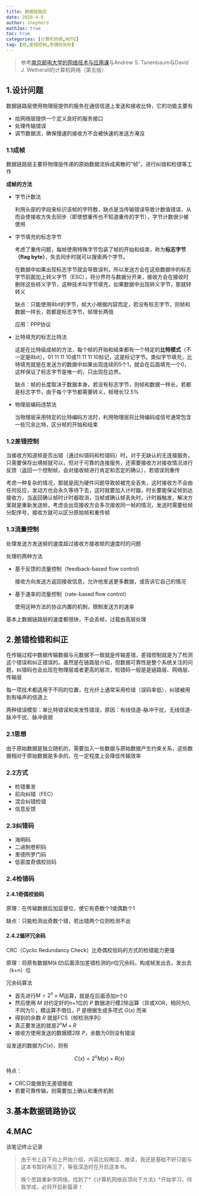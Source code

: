```yaml
---
title: 数据链路层
date: 2020-4-9
author: shepherd
mathJax: true
toc: true
categories: [计算机网络,NOTE]
tag: [帧,差错控制,奇偶校验码]
---
```

> 参考[南京邮电大学的网络技术与应用课](https://www.icourse163.org/learn/NJUPT-1001639008?tid=1450250444#/learn/announce)与Andrew S. Tanenbaum与David J. Wetherall的计算机网络（第五版）

## 1.设计问题

数据链路层使用物理层提供的服务在通信信道上发送和接收比特，它的功能主要有

- 给网络层提供一个定义良好的服务接口
- 处理传输错误
- 调节数据流，确保慢速的接收方不会被快速的发送方淹没

<!-- more -->

### 1.1成帧

数据链路层主要将物理层传递的原始数据流拆成离散的“帧”，进行纠错和检错等工作

**成帧的方法**

- 字节计数法

  利用头部的字段来标识该帧的字符数，缺点是当传输错误导致计数值错误，从而会使接收方失去同步（即使想重传也不知道重传的字节），字节计数很少被使用

- 字节填充的标志字节

  考虑了重传问题，每帧使用特殊字节包装了帧的开始和结束，称为**标志字节（flag byte）**，失去同步时就可以搜索两个字节。

  在数据中如果出现标志字节就会导致误判，所以发送方会在这些数据中的标志字节前面加上转义字节（ESC），将分界符与数据分开来，接收方会在接收时删除这些转义字节，这种技术叫字节填充，如果数据中出现转义字节，那就转转义

  缺点：只能使用8bit的字节，帧大小根据内容而定，若没有标志字节，则帧和数据一样长，若都是标志字节，帧增长两倍

  应用：PPP协议

- 比特填充的标志比特法

  这是在比特级成帧的方法，每个帧的开始和结束都有一个特定的**比特模式**（不一定是8bit），01 11 11 10或11 11 11 10标记，这是标记字节。类似字节填充，比特填充就是在发送方的数据中如果出现连续的5个1，就会在后面填充一个0，这样保证了标志字节是唯一的，只出现在边界。

  缺点：帧的长度取决于数据本身，若没有标志字节，则帧和数据一样长，若都是标志字节，由于每个字节都需要转义，帧增长12.5%

- 物理层编码违禁法

  当物理层采用特定的比特编码方法时，利用物理层将比特编码成信号通常包含一些冗余比特，区分帧的开始和结束

### 1.2差错控制

当接收方知道帧是否出错（通过纠错码和检错码）时，对于无缺认的无连接服务，只需要保存出境帧就可以，但对于可靠的连接服务，还需要接收方对接收情况进行反馈（返回一个控制帧，会对接收帧进行肯定和否定的确认），若错误则重传

考虑一种复杂的情况，那就是因为硬件问题导致帧被完全丢失，这时接收方不会由任何反应，发动方也会永久等待下去，这时就要加入计时器，时长要能保证帧到达接收方，当返回确认帧时计时器取消，当帧或确认帧丢失时，计时器触发，解决方案就是重新发送帧，考虑会出现接收方会多次接收同一帧的情况，发送时需要给帧分配序号，接收方就可以区分原始帧和重传帧

### 1.3流量控制

处理发送方发送帧的速度超过接收方接收帧的速度时的问题

处理的两种方法

- 基于反馈的流量控制（feedback-based flow control）

  接收方向发送方返回接收信息，允许他发送更多数据，或告诉它自己的情况

- 基于速率的流量控制（rate-based flow control）

  使用这种方法的协议内置的机制，限制发送方的速率

基本上数据链路层的速度都很快，不会丢帧，过载由高层处理

## 2.差错检错和纠正

在传输过程中数据传输数据与元数据不一致就是传输差错，差错控制就是为了检测这个错误和纠正错误的。虽然是在链路层介绍，但数据可靠性是整个系统关注的问题，纠错码也会出现在物理层或者更高的层次，检错码一般是是链路层、网络层、传输层

每一项技术都适用于不同的位置，在光纤上通常采用检错（误码率低），纠错被用到有噪声的信道上

两种错误模型：单比特错误和突发性错误，原因：有线信道-脉冲干扰，无线信道-脉冲干扰、脉冲衰弱

### 2.1思想

由于原始数据是独立随机的，需要加入一些数据与原始数据产生约束关系，这些数据相对于原始数据是多余的，在一定程度上会降低传输效率

### 2.2方式

- 检错重发
- 前向纠错（FEC）
- 混合纠错检错
- 信息反馈

### 2.3纠错码

- 海明码
- 二进制卷积码
- 里德所罗门码
- 低密度奇偶校验码

### 2.4检错码

#### 2.4.1奇偶校验码

原理：在传输数据后加监督位，使它有奇数个1或偶数个1

缺点：只能检测出奇数个错，若出错两个位则检测不出

#### 2.4.2循环冗余码

CRC（Cyclic Redundancy Check）比奇偶校验码的方式的检错能力更强

原理：将原有数据$M(k位)$后面添加差错检测的$n$位冗余码，构成帧发出去，发出去（k+n）位

冗余码算法

- 首先进行$M=2^n×M$运算，就是在后面添加n个0
- 然后使用 $M$ 对约定好的n+1位的 $P$ 数据进行模2除运算（异或XOR，相同为0,不同为1），模运算不借位，$P$ 是根据生成多项式 $G(x)$ 而来
- 得到的余数 $R$ 就是FCS（帧检测序列）
- 真正要发送的就是$2^nM+R$
- 接收方使用发送的数据模2除 $P$，余数为0则没有错误

设发送的数据为$C(x)$，则有

$$
C(x)=2^nM(x)+R(x)
$$


特点：

- CRC只能做到无差错接收
- 若要可靠传输，则需要加上确认和重传机制

## 3.基本数据链路协议

## 4.MAC

该笔记终止记录
>由于书上自下向上开始介绍，内容比较晦涩、难读，我还是基础不好只能与这本书暂时再见了，等我深造时在开启这本书。
>
>换个思路重新学网络，找到了*《计算机网络自顶向下方法》*开始学习，待我学成，必将开启新篇章！